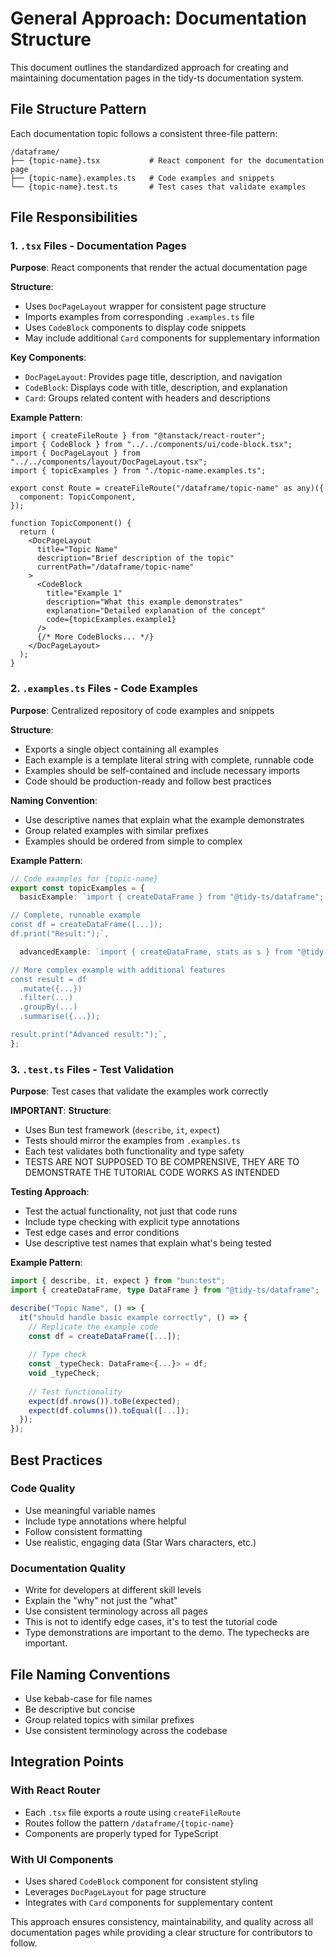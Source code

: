 # General Approach: Documentation Structure

This document outlines the standardized approach for creating and maintaining documentation pages in the tidy-ts documentation system.

## File Structure Pattern

Each documentation topic follows a consistent three-file pattern:

```
/dataframe/
├── {topic-name}.tsx           # React component for the documentation page
├── {topic-name}.examples.ts   # Code examples and snippets
└── {topic-name}.test.ts       # Test cases that validate examples
```

## File Responsibilities

### 1. `.tsx` Files - Documentation Pages

**Purpose**: React components that render the actual documentation page

**Structure**:
- Uses `DocPageLayout` wrapper for consistent page structure
- Imports examples from corresponding `.examples.ts` file
- Uses `CodeBlock` components to display code snippets
- May include additional `Card` components for supplementary information

**Key Components**:
- `DocPageLayout`: Provides page title, description, and navigation
- `CodeBlock`: Displays code with title, description, and explanation
- `Card`: Groups related content with headers and descriptions

**Example Pattern**:
```tsx
import { createFileRoute } from "@tanstack/react-router";
import { CodeBlock } from "../../components/ui/code-block.tsx";
import { DocPageLayout } from "../../components/layout/DocPageLayout.tsx";
import { topicExamples } from "./topic-name.examples.ts";

export const Route = createFileRoute("/dataframe/topic-name" as any)({
  component: TopicComponent,
});

function TopicComponent() {
  return (
    <DocPageLayout
      title="Topic Name"
      description="Brief description of the topic"
      currentPath="/dataframe/topic-name"
    >
      <CodeBlock
        title="Example 1"
        description="What this example demonstrates"
        explanation="Detailed explanation of the concept"
        code={topicExamples.example1}
      />
      {/* More CodeBlocks... */}
    </DocPageLayout>
  );
}
```

### 2. `.examples.ts` Files - Code Examples

**Purpose**: Centralized repository of code examples and snippets

**Structure**:
- Exports a single object containing all examples
- Each example is a template literal string with complete, runnable code
- Examples should be self-contained and include necessary imports
- Code should be production-ready and follow best practices

**Naming Convention**:
- Use descriptive names that explain what the example demonstrates
- Group related examples with similar prefixes
- Examples should be ordered from simple to complex

**Example Pattern**:
```typescript
// Code examples for {topic-name}
export const topicExamples = {
  basicExample: `import { createDataFrame } from "@tidy-ts/dataframe";

// Complete, runnable example
const df = createDataFrame([...]);
df.print("Result:");`,

  advancedExample: `import { createDataFrame, stats as s } from "@tidy-ts/dataframe";

// More complex example with additional features
const result = df
  .mutate({...})
  .filter(...)
  .groupBy(...)
  .summarise({...});

result.print("Advanced result:");`,
};
```

### 3. `.test.ts` Files - Test Validation

**Purpose**: Test cases that validate the examples work correctly

**IMPORTANT**:
**Structure**:
- Uses Bun test framework (`describe`, `it`, `expect`)
- Tests should mirror the examples from `.examples.ts`
- Each test validates both functionality and type safety
- TESTS ARE NOT SUPPOSED TO BE COMPRENSIVE, THEY ARE TO DEMONSTRATE THE TUTORIAL CODE WORKS AS INTENDED

**Testing Approach**:
- Test the actual functionality, not just that code runs
- Include type checking with explicit type annotations
- Test edge cases and error conditions
- Use descriptive test names that explain what's being tested

**Example Pattern**:
```typescript
import { describe, it, expect } from "bun:test";
import { createDataFrame, type DataFrame } from "@tidy-ts/dataframe";

describe("Topic Name", () => {
  it("should handle basic example correctly", () => {
    // Replicate the example code
    const df = createDataFrame([...]);
    
    // Type check
    const _typeCheck: DataFrame<{...}> = df;
    void _typeCheck;
    
    // Test functionality
    expect(df.nrows()).toBe(expected);
    expect(df.columns()).toEqual([...]);
  });
});
```

## Best Practices

### Code Quality

- Use meaningful variable names
- Include type annotations where helpful
- Follow consistent formatting
- Use realistic, engaging data (Star Wars characters, etc.)

### Documentation Quality

- Write for developers at different skill levels
- Explain the "why" not just the "what"
- Use consistent terminology across all pages
- This is not to identify edge cases, it's to test the tutorial code
- Type demonstrations are important to the demo.  The typechecks are important. 

## File Naming Conventions

- Use kebab-case for file names
- Be descriptive but concise
- Group related topics with similar prefixes
- Use consistent terminology across the codebase

## Integration Points

### With React Router

- Each `.tsx` file exports a route using `createFileRoute`
- Routes follow the pattern `/dataframe/{topic-name}`
- Components are properly typed for TypeScript

### With UI Components

- Uses shared `CodeBlock` component for consistent styling
- Leverages `DocPageLayout` for page structure
- Integrates with `Card` components for supplementary content

This approach ensures consistency, maintainability, and quality across all documentation pages while providing a clear structure for contributors to follow.
